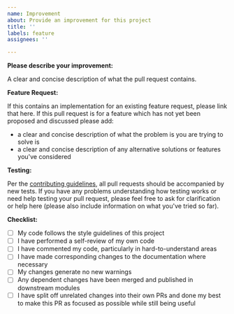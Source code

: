 ```yaml
---
name: Improvement
about: Provide an improvement for this project
title: ''
labels: feature
assignees: ''

---
```


**Please describe your improvement:**

A clear and concise description of what the pull request contains.

**Feature Request:**

If this contains an implementation for an existing feature request, please link that here. If this
pull request is for a feature which has not yet been proposed and discussed please add:

- a clear and concise description of what the problem is you are trying to solve is
- a clear and concise description of any alternative solutions or features you've considered

**Testing:**

Per the [contributing guidelines][1], all pull requests should be accompanied by new tests. If you
have any problems understanding how testing works or need help testing your pull request, please
feel free to ask for clarification or help here (please also include information on what you've
tried so far).

**Checklist:**

- [ ] My code follows the style guidelines of this project
- [ ] I have performed a self-review of my own code
- [ ] I have commented my code, particularly in hard-to-understand areas
- [ ] I have made corresponding changes to the documentation where necessary
- [ ] My changes generate no new warnings
- [ ] Any dependent changes have been merged and published in downstream modules
- [ ] I have split off unrelated changes into their own PRs and done my best to make this PR as
      focused as possible while still being useful

 [1]: https://github.com/pkmn/engine/blob/master/.github/CONTRIBUTING.md
